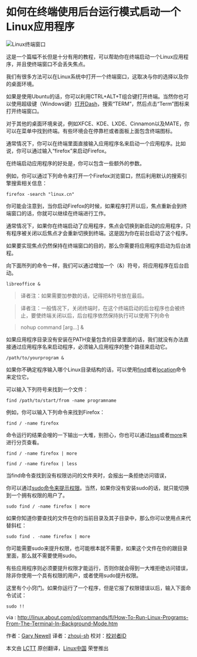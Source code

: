 如何在终端使用后台运行模式启动一个Linux应用程序
========================================================================

![Linux终端窗口](http://f.tqn.com/y/linux/1/W/r/G/1/terminal.JPG)

这是一个篇幅不长但是十分有用的教程，可以帮助你在终端启动一个Linux应用程序，并且使终端窗口不会丢失焦点。

我们有很多方法可以在Linux系统中打开一个终端窗口，这取决与你的选择以及你的桌面环境。

如果是使用Ubuntu的话，你可以利用CTRL+ALT+T组合键打开终端。当然你也可以使用超级键（Windows键）[打开Dash][1]，搜索“TERM”，然后点击“Term”图标来打开终端窗口。

对于其他的桌面环境来说，例如XFCE、KDE、LXDE、Cinnamon以及MATE，你可以在菜单中找到终端。有些环境会在停靠栏或者面板上面包含终端图标。

通常情况下，你可以在终端里面直接输入应用程序名来启动一个应用程序。比如说，你可以通过输入“firefox”来启动Firefox。

在终端启动应用程序的好处是，你可以包含一些额外的参数。

例如，你可以通过下列命令来打开一个Firefox浏览窗口，然后利用默认的搜索引擎搜索相关信息：

	firefox -search "linux.cn"

你可能会注意到，当你启动Firefox的时候，如果程序打开以后，焦点重新会到终端窗口的话，你就可以继续在终端进行工作。

通常情况下，如果你在终端启动了应用程序，焦点会切换到新启动的应用程序，只有程序被关闭以后焦点才会重新切换到终端。这是因为你在前台启动了这个程序。

如果要实现焦点仍然保持在终端窗口的目的，那么你需要将应用程序启动为后台进程。

向下面所列的命令一样，我们可以通过增加一个（&）符号，将应用程序在后台启动。

	libreoffice &

>译者注：如果需要加参数的话，记得把&符号放在最后。

>译者注：一般情况下，关闭终端时，在这个终端启动的后台程序也会被终止，要使终端关闭以后，后台程序依然保持执行可以使用下列命令

>	nohup command [arg...] &

如果应用程序目录没有安装在PATH变量包含的目录里面的话，我们就没有办法直接通过应用程序名来启动程序，必须输入应用程序的整个路径来启动它。

	/path/to/yourprogram &

如果你不确定程序输入哪个Linux目录结构的话，可以使用[find][2]或者[location][3]命令来定位它。

可以输入下列符号来找到一个文件：

	find /path/to/start/from -name programname

例如，你可以输入下列命令来找到Firefox：

	find / -name firefox

命令运行的结果会嗖的一下输出一大堆，别担心，你也可以通过[less][4]或者[more][5]来进行分页查看。

	find / -name firefox | more

	find / -name firefox | less

当find命令查找到没有权限访问的文件夹时，会报出一条拒绝访问错误，

你可以通过[sudo命令来提示权限][6]。当然，如果你没有安装sudo的话，就只能切换到一个拥有权限的用户了。

	sudo find / -name firefox | more

如果你知道你要查找的文件在你的当前目录及其子目录中，那么你可以使用点来代替斜杠：

	sudo find . -name firefox | more

你可能需要sudo来提升权限，也可能根本就不需要，如果这个文件在你的跟目录里面，那么就不需要使用sudo。

有些应用程序则必须要提升权限才能运行，否则你就会得到一大堆拒绝访问错误，除非你使用一个具有权限的用户，或者使用sudo提升权限。

这里有个小窍门。如果你运行了一个程序，但是它报了权限错误以后，输入下面命令试试：

	sudo !!

via : http://linux.about.com/od/commands/fl/How-To-Run-Linux-Programs-From-The-Terminal-In-Background-Mode.htm

作者：[Gary Newell][a]
译者：[zhouj-sh](https://github.com/zhouj-sh)
校对：[校对者ID](https://github.com/校对者ID)

本文由 [LCTT](https://github.com/LCTT/TranslateProject) 原创翻译，[Linux中国](http://linux.cn/) 荣誉推出

[a]:http://linux.about.com/bio/Gary-Newell-132058.htm
[1]:http://linux.about.com/od/howtos/fl/Learn-Ubuntu-The-Unity-Dash.htm
[2]:http://linux.about.com/od/commands/l/blcmdl1_find.htm
[3]:http://linux.about.com/od/commands/l/blcmdl1_locate.htm
[4]:http://linux.about.com/library/cmd/blcmdl1_less.htm
[5]:http://linux.about.com/library/cmd/blcmdl1_more.htm
[6]:http://linux.about.com/od/commands/l/blcmdl8_sudo.htm